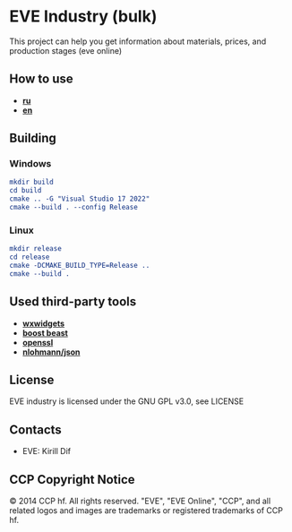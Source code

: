 # EVE Industry (bulk)

This project can help you get information about materials, prices, and production stages (eve online)

## How to use

- [**ru**](https://github.com/kfilimonenko42/eve_industry/tree/main/docs/ru/ru.md)
- [**en**](https://github.com/kfilimonenko42/eve_industry/tree/main/docs/en/en.md)

## Building

### Windows

```cmake
mkdir build
cd build
cmake .. -G "Visual Studio 17 2022"
cmake --build . --config Release
```

### Linux

```cmake
mkdir release
cd release
cmake -DCMAKE_BUILD_TYPE=Release ..
cmake --build . 
```

## Used third-party tools
- [**wxwidgets**](https://github.com/wxWidgets/wxWidgets)
- [**boost beast**](https://github.com/boostorg/boost)
- [**openssl**](https://github.com/openssl/openssl)
- [**nlohmann/json**](https://github.com/nlohmann/json)

## License

EVE industry is licensed under the GNU GPL v3.0, see LICENSE

## Contacts

* EVE: Kirill Dif

## CCP Copyright Notice

© 2014 CCP hf. All rights reserved. "EVE", "EVE Online", "CCP", and all related logos and images are trademarks or registered trademarks of CCP hf.